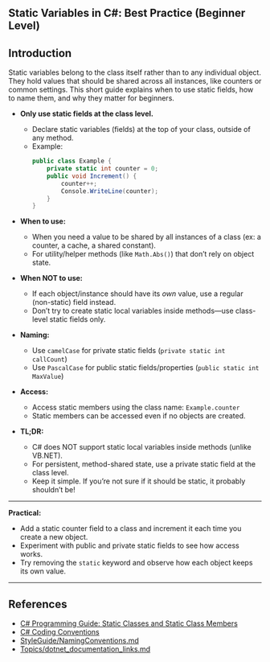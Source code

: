 ## Static Variables in C#: Best Practice (Beginner Level)

## Introduction

Static variables belong to the class itself rather than to any individual object. They hold values that should be shared across all instances, like counters or common settings. This short guide explains when to use static fields, how to name them, and why they matter for beginners.

- **Only use static fields at the class level.**

  - Declare static variables (fields) at the top of your class, outside of any method.
  - Example:
    ```csharp
    public class Example {
        private static int counter = 0;
        public void Increment() {
            counter++;
            Console.WriteLine(counter);
        }
    }
    ```

- **When to use:**

  - When you need a value to be shared by all instances of a class (ex: a counter, a cache, a shared constant).
  - For utility/helper methods (like `Math.Abs()`) that don’t rely on object state.

- **When NOT to use:**

  - If each object/instance should have its *own* value, use a regular (non-static) field instead.
  - Don’t try to create static local variables inside methods—use class-level static fields only.

- **Naming:**

  - Use `camelCase` for private static fields (`private static int callCount`)
  - Use `PascalCase` for public static fields/properties (`public static int MaxValue`)

- **Access:**

  - Access static members using the class name: `Example.counter`
  - Static members can be accessed even if no objects are created.

- **TL;DR:**

  - C# does NOT support static local variables inside methods (unlike VB.NET).
  - For persistent, method-shared state, use a private static field at the class level.
  - Keep it simple. If you’re not sure if it should be static, it probably shouldn’t be!

---

**Practical:**
- Add a static counter field to a class and increment it each time you create a new object.
- Experiment with public and private static fields to see how access works.
- Try removing the `static` keyword and observe how each object keeps its own value.

---

## References
- [C# Programming Guide: Static Classes and Static Class Members](https://learn.microsoft.com/en-us/dotnet/csharp/programming-guide/classes-and-structs/static-classes-and-static-class-members)
- [C# Coding Conventions](https://learn.microsoft.com/en-us/dotnet/csharp/programming-guide/inside-a-program/coding-conventions)
- [StyleGuide/NamingConventions.md](../StyleGuide/NamingConventions.md)
- [Topics/dotnet_documentation_links.md](dotnet_documentation_links.md)

